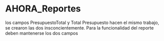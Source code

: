 # AHORA_Reportes
los campos PresupuestoTotal y Total Presupuesto hacen el mismo trabajo, se crearon las dos insconcientemente.
Para la funcionalidad del reporte deben mantenerse los dos campos
